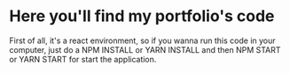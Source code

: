 # Here you'll find my portfolio's code

First of all, it's a react environment, so if you wanna run this code in your computer, just do a NPM INSTALL or YARN INSTALL and then NPM START or YARN START for start the application.
